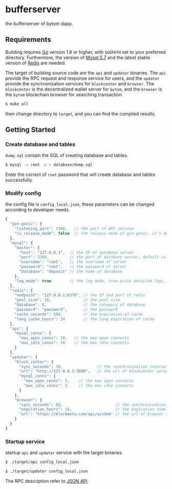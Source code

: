 # bufferserver

the bufferserver of bytom dapp.

## Requirements

Building requires [Go](https://golang.org/doc/install) version 1.8 or higher, with `$GOPATH` set to your preferred directory. Furthermore, the version of [Mysql 5.7](https://www.mysql.com/) and the latest stable version of [Redis](https://redis.io/) are needed.

The target of building source code are the `api` and `updater` binaries. The `api` provide the RPC request and response service for users, and the `updater` provide the synchronization services for `blockcenter` and `browser`. The `blockcenter` is the decentralized wallet server for `bytom`, and the `browser` is the `bytom` blockchain browser for searching transaction.

```bash
$ make all
```

then change directory to `target`, and you can find the compiled results.

## Getting Started

### Create database and tables

`dump.sql` contain the SQL of creating database and tables.

```bash
$ mysql -u root -p > database/dump.sql
```

Enter the correct of `root` password that will create database and tables successfully.

### Modify config

the config file is `config_local.json`, these parameters can be changed according to developer needs. 

```js
{
  "gin-gonic": {
    "listening_port": 3100,   // the port of API service
    "is_release_mode": false  // the release mode of gin-gonic, it's debug mode with false
  },
  "mysql": {
    "master": {
      "host": "127.0.0.1",  // the IP of database server
      "port": 3306,         // the port of database server, default is 3306
      "username": "root",   // the username of server 
      "password": "root",   // the password of server
      "database": "deposit" // the name of database
    },
    "log_mode": true        // the log mode, true print detailed logs, false only print error logs 
  },
  "redis": {
    "endpoint": "127.0.0.1:6379", // the IP and port of redis
    "pool_size": 10,              // the pool size
    "database": 6,                // the category of database
    "password": "password",       // the passwprd
    "cache_seconds": 600,         // the expiration of cache
    "long_cache_hours": 24        // the long expiration of cache
  },
  "api": {
    "mysql_conns": {
      "max_open_conns": 20,   // the max open connects
      "max_idle_conns": 10    // the max idle connects
    }
  },
  "updater": {
    "block_center": {
      "sync_seconds": 10,               // the synchronization interval
      "url": "http://127.0.0.1:3000",   // the url of blockcenter server
      "mysql_conns": {
        "max_open_conns": 5,    // the max open connects
        "max_idle_conns": 5     // the max idle connects
      }
    },
    "browser": {
      "sync_seconds": 60,                       // the synchronization interval
      "expiration_hours": 24,                   // the expiration time of hours
      "url": "https://blockmeta.com/api/wisdom" // the url of browser server
    }
  }
}
```

### Startup service

startup `api` and `updater` service with the target binaries.

```bash
$ ./target/api config_local.json

$ ./target/updater config_local.json
```

The RPC description refer to [JSON API](https://github.com/oysheng/bufferserver/wiki).